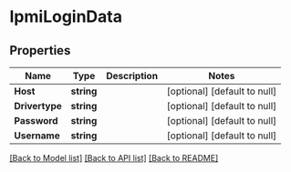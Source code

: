 # IpmiLoginData

## Properties
Name | Type | Description | Notes
------------ | ------------- | ------------- | -------------
**Host** | **string** |  | [optional] [default to null]
**Drivertype** | **string** |  | [optional] [default to null]
**Password** | **string** |  | [optional] [default to null]
**Username** | **string** |  | [optional] [default to null]

[[Back to Model list]](../README.md#documentation-for-models) [[Back to API list]](../README.md#documentation-for-api-endpoints) [[Back to README]](../README.md)


